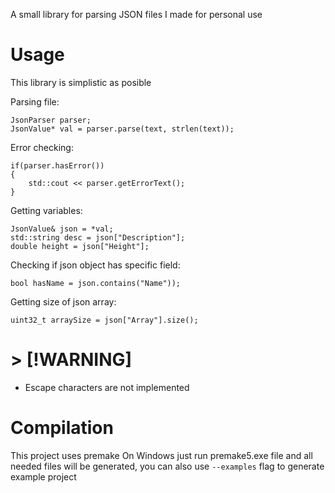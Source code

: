 A small library for parsing JSON files I made for personal use

# Usage

This library is simplistic as posible 

Parsing file:

    JsonParser parser;
    JsonValue* val = parser.parse(text, strlen(text));

Error checking:
    
    if(parser.hasError())
    {
        std::cout << parser.getErrorText();
    }

Getting variables:
    
    JsonValue& json = *val;
    std::string desc = json["Description"];
    double height = json["Height"]; 

Checking if json object has specific field:

    bool hasName = json.contains("Name"));

Getting size of json array:
    
    uint32_t arraySize = json["Array"].size();
# > [!WARNING]
* Escape characters are not implemented 
# Compilation
This project uses premake
On Windows just run premake5.exe file and all needed files will be generated, you can also use `--examples` flag to generate example project
